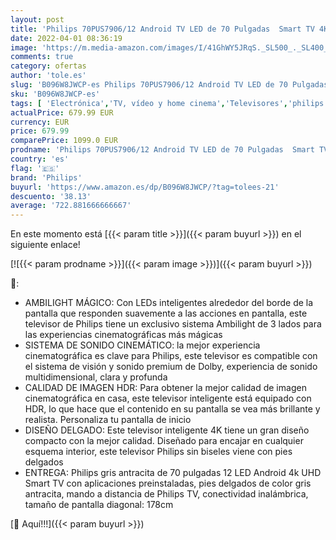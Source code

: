```yaml
---
layout: post
title: 'Philips 70PUS7906/12 Android TV LED de 70 Pulgadas  Smart TV 4K con Ambilight  Imagen HDR Vibrante  Dolby Vision cinematográfico y Sonido Atmos  Compatible con Google Assistant  Negro'
date: 2022-04-01 08:36:19
image: 'https://m.media-amazon.com/images/I/41GhWY5JRqS._SL500_._SL400_.jpg'
comments: true
category: ofertas
author: 'tole.es'
slug: 'B096W8JWCP-es Philips 70PUS7906/12 Android TV LED de 70 Pulgadas Smart...'
sku: 'B096W8JWCP-es'
tags: [ 'Electrónica','TV, vídeo y home cinema','Televisores','philips','smart','tv', ]
actualPrice: 679.99 EUR
currency: EUR
price: 679.99
comparePrice: 1099.0 EUR
prodname: 'Philips 70PUS7906/12 Android TV LED de 70 Pulgadas  Smart TV 4K con Ambilight  Imagen HDR Vibrante  Dolby Vision cinematográfico y Sonido Atmos  Compatible con Google Assistant  Negro'
country: 'es'
flag: '🇪🇸'
brand: 'Philips'
buyurl: 'https://www.amazon.es/dp/B096W8JWCP/?tag=tolees-21'
descuento: '38.13'
average: '722.881666666667'
---
```


En este momento está [{{< param title >}}]({{< param buyurl >}}) en el siguiente enlace!

[![{{< param prodname >}}]({{< param image >}})]({{< param buyurl >}})

🔎:

- AMBILIGHT MÁGICO: Con LEDs inteligentes alrededor del borde de la pantalla que responden suavemente a las acciones en pantalla, este televisor de Philips tiene un exclusivo sistema Ambilight de 3 lados para las experiencias cinematográficas más mágicas
- SISTEMA DE SONIDO CINEMÁTICO: la mejor experiencia cinematográfica es clave para Philips, este televisor es compatible con el sistema de visión y sonido premium de Dolby, experiencia de sonido multidimensional, clara y profunda
- CALIDAD DE IMAGEN HDR: Para obtener la mejor calidad de imagen cinematográfica en casa, este televisor inteligente está equipado con HDR, lo que hace que el contenido en su pantalla se vea más brillante y realista. Personaliza tu pantalla de inicio
- DISEÑO DELGADO: Este televisor inteligente 4K tiene un gran diseño compacto con la mejor calidad. Diseñado para encajar en cualquier esquema interior, este televisor Philips sin biseles viene con pies delgados
- ENTREGA: Philips gris antracita de 70 pulgadas 12 LED Android 4k UHD Smart TV con aplicaciones preinstaladas, pies delgados de color gris antracita, mando a distancia de Philips TV, conectividad inalámbrica, tamaño de pantalla diagonal: 178cm

[🛒 Aquí!!!]({{< param buyurl >}})
